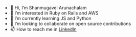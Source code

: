 - 👋 Hi, I’m Shanmugavel Arunachalam
- 👀 I’m interested in Ruby on Rails and AWS
- 🌱 I’m currently learning JS and Python
- 💞️ I’m looking to collaborate on open source contributions
- 📫 How to reach me in [LinkedIn]( https://www.linkedin.com/in/iashanmugavel/)

<!---
iashanmugavel/iashanmugavel is a ✨ special ✨ repository because its `README.md` (this file) appears on your GitHub profile.
You can click the Preview link to take a look at your changes.
--->
